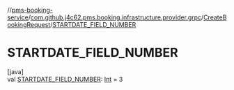//[pms-booking-service](../../../index.md)/[com.github.j4c62.pms.booking.infrastructure.provider.grpc](../index.md)/[CreateBookingRequest](index.md)/[STARTDATE_FIELD_NUMBER](-s-t-a-r-t-d-a-t-e_-f-i-e-l-d_-n-u-m-b-e-r.md)

# STARTDATE_FIELD_NUMBER

[java]\
val [STARTDATE_FIELD_NUMBER](-s-t-a-r-t-d-a-t-e_-f-i-e-l-d_-n-u-m-b-e-r.md): [Int](https://kotlinlang.org/api/core/kotlin-stdlib/kotlin/-int/index.html) =
3